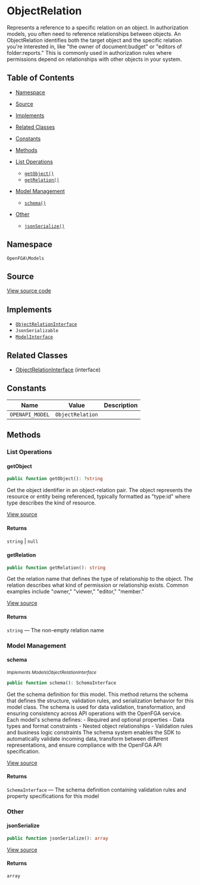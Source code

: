 # ObjectRelation

Represents a reference to a specific relation on an object. In authorization models, you often need to reference relationships between objects. An ObjectRelation identifies both the target object and the specific relation you&#039;re interested in, like &quot;the owner of document:budget&quot; or &quot;editors of folder:reports.&quot; This is commonly used in authorization rules where permissions depend on relationships with other objects in your system.

## Table of Contents

* [Namespace](#namespace)
* [Source](#source)
* [Implements](#implements)
* [Related Classes](#related-classes)
* [Constants](#constants)
* [Methods](#methods)

* [List Operations](#list-operations)
    * [`getObject()`](#getobject)
    * [`getRelation()`](#getrelation)
* [Model Management](#model-management)
    * [`schema()`](#schema)
* [Other](#other)
    * [`jsonSerialize()`](#jsonserialize)

## Namespace

`OpenFGA\Models`

## Source

[View source code](https://github.com/evansims/openfga-php/blob/main/src/Models/ObjectRelation.php)

## Implements

* [`ObjectRelationInterface`](ObjectRelationInterface.md)
* `JsonSerializable`
* [`ModelInterface`](ModelInterface.md)

## Related Classes

* [ObjectRelationInterface](Models/ObjectRelationInterface.md) (interface)

## Constants

| Name            | Value            | Description |
| --------------- | ---------------- | ----------- |
| `OPENAPI_MODEL` | `ObjectRelation` |             |

## Methods

### List Operations

#### getObject

```php
public function getObject(): ?string

```

Get the object identifier in an object-relation pair. The object represents the resource or entity being referenced, typically formatted as &quot;type:id&quot; where type describes the kind of resource.

[View source](https://github.com/evansims/openfga-php/blob/main/src/Models/ObjectRelation.php#L62)

#### Returns

`string` &#124; `null`

#### getRelation

```php
public function getRelation(): string

```

Get the relation name that defines the type of relationship to the object. The relation describes what kind of permission or relationship exists. Common examples include &quot;owner,&quot; &quot;viewer,&quot; &quot;editor,&quot; &quot;member.&quot;

[View source](https://github.com/evansims/openfga-php/blob/main/src/Models/ObjectRelation.php#L71)

#### Returns

`string` — The non-empty relation name

### Model Management

#### schema

*<small>Implements Models\ObjectRelationInterface</small>*

```php
public function schema(): SchemaInterface

```

Get the schema definition for this model. This method returns the schema that defines the structure, validation rules, and serialization behavior for this model class. The schema is used for data validation, transformation, and ensuring consistency across API operations with the OpenFGA service. Each model&#039;s schema defines: - Required and optional properties - Data types and format constraints - Nested object relationships - Validation rules and business logic constraints The schema system enables the SDK to automatically validate incoming data, transform between different representations, and ensure compliance with the OpenFGA API specification.

[View source](https://github.com/evansims/openfga-php/blob/main/src/Models/ModelInterface.php#L52)

#### Returns

`SchemaInterface` — The schema definition containing validation rules and property specifications for this model

### Other

#### jsonSerialize

```php
public function jsonSerialize(): array

```

[View source](https://github.com/evansims/openfga-php/blob/main/src/Models/ObjectRelation.php#L80)

#### Returns

`array`
